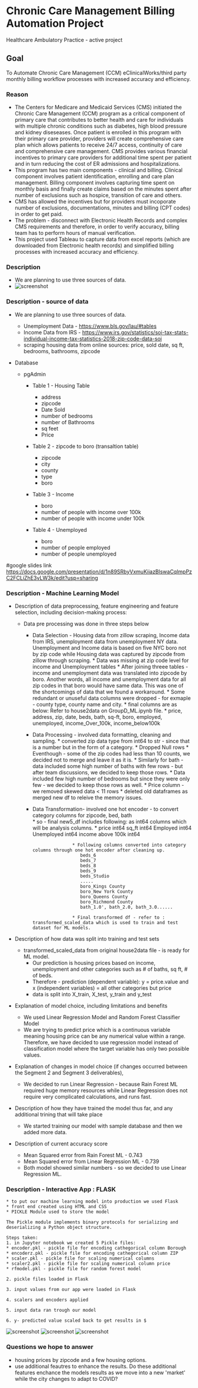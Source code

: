 # Chronic Care Management Billing Automation Project
Healthcare Ambulatory Practice - active project

## Goal
To Automate Chronic Care Management (CCM) eClinicalWorks/third party monthly billing workflow processes with increased accuracy and efficiency.

### Reason 
* The Centers for Medicare and Medicaid Services (CMS) initiated the Chronic Care Management (CCM) program as a critical component of primary care that contributes to better health and care for individuals with multiple chronic conditions such as diabetes, high blood pressure and kidney diseseases. Once patient is enrolled in this program with their primary care provider, providers will create comprehensive care plan which allows patients to receive 24/7 access, continuity of care and comprehensive care management. CMS provides various financial incentives to primary care providers for additional time spent per patient and in turn reducing the cost of ER admissions and hospitalizations. 
* This program has two main components - clinical and billing. Clinical component involves patient identification, enrolling and care plan management. Billing component involves capturing time spent on monthly basis and finally create claims based on the minutes spent after number of exclusions such as hospice, transition of care and others.
* CMS has allowed the incentives but for providers must incoporate number of exclusions, documentations, minutes and billing (CPT codes) in order to get paid.
* The problem - disconnect with Electronic Health Records and complex CMS requirements and therefore, in order to verify accuracy, billing team has to perform  hours of manual verification.
* This project used Tableau to capture data from excel reports (which are downloaded from Electronic health records) and simplified billing processes with increased accuracy and efficiency.

### Description 
* We are planning to use three sources of data.
* ![screenshot](dash1.png)

### Description - source of data
* We are planning to use three sources of data.
  * Unemployment Data - https://www.bls.gov/lau/#tables
  * Income Data from IRS - https://www.irs.gov/statistics/soi-tax-stats-individual-income-tax-statistics-2018-zip-code-data-soi
  * scraping housing data from online sources: price, sold date, sq ft, bedrooms, bathrooms, zipcode

* Database
  * pgAdmin
    * Table 1 - Housing Table
      * address
      * zipcode
      * Date Sold
      * number of bedrooms
      * number of Bathrooms
      * sq feet
      * Price
    
    * Table 2 - zipcode to boro (transaltion table)
        * zipcode
        * city
        * county
        * type
        * boro
     
     * Table 3 - Income
        * boro
        * number of people with income over 100k
        * number of people with income under 100k
      
     * Table 4 - Unemployed
        * boro
        * number of people employed
        * number of people unemployed



#google slides link
https://docs.google.com/presentation/d/1n89SRbyVxmuKiiazBlswaCqlmpPzC2FCLiZhE3vLW3k/edit?usp=sharing

### Description - Machine Learning Model

* Description of data preprocessing, feature engineering and feature selection, including decision-making process:
  * Data pre processing was done in three steps below
    * Data Selection - Housing data from zillow scraping, Income data from IRS, unemployment data from unemployment NY data. Unemployment and Income data is based on five NYC                          boro not by zip code while Housing data was captured by zipcode from zillow through scraping.
                      * Data was missing at zip code level for income and Unemployment tables
                      * After joining threee tables - income and unemployment data was translated into zipcode by boro. Another words, all income and unemployment data for all                         zip codes in that boro would have same data. This was one of the shortcomings of data that we found a workaround.
                      * Some redundant or unuseful data columns were dropped - for exmaple - county type, county name and city. 
                      * final columns are as below: Refer to house2data on GroupD_ML.ipynb file.
                      * price, address, zip, date, beds, bath, sq-ft, boro, employed, unemployed, income_Over_100k, income_below100k
                      
    * Data Processing - involved data formatting, cleaning and sampling.
                      * converted zip data type from int64 to str - since that is a number but in the form of a category.
                      * Dropped Null rows
                      * Eventhough - some of the zip codes had less than 10 counts, we decided not to merge and leave it as it is.
                      * Similarly for bath - data included some high number of baths with few rows - but after team discussions, we decided to keep those rows.
                      * Data included few high number of bedrooms but since they were only few - we decided to keep those rows as well.
                      * Price column - we removed skewed data < 11 rows
                      * deleted old dataframes as merged new df to releive the memory issues.
                      
     * Data Transformation- involved one hot encoder - to convert category columns for zipcode, bed, bath             
                      * so - final new5_df includes following: as int64 columns which will be analysis columns.
                          * price                  int64
                            sq_ft                  int64
                            Employed               int64
                            Unemployed             int64
                            income above 100k      int64
                  
                          * Following columns converted into category columns through one hot encoder after cleaning up.
                             beds_6               
                             beds_7              
                             beds_8              
                             beds_9               
                             beds_Studio
                             .....
                             boro_Kings County                                      
                             boro_New York County                                   
                             boro_Queens County                                     
                             boro_Richmond County  
                             bath_1.0', bath_2.0, bath_3.0......
                             
                          * Final transformed df - refer to :  transformed_scaled_data which is used to train and test dataset for ML models.

* Description of how data was split into training and test sets
  * transformed_scaled_data from original house2data file - is ready for ML model.
    * Our prediction is housing prices based on income, unemployment and other categories such as # of baths, sq ft, # of beds.
    * Therefore - prediction (dependent variable): y = price.value and x (independent variables) = all other categories but price
    * data is split into X_train, X_test, y_train and y_test
    
 * Explanation of model choice, including limitations and benefits
   * We used Linear Regression Model and Random Forest Classifier Model
   * We are trying to predict price which is a continuous variable meaning housing price can be any numerical value within a range. Therefore, we have decided to use regression      model instead of classification model where the target variable has only two possible values.
    
 * Explanation of changes in model choice (if changes occurred between the Segment 2 and Segment 3 deliverables), 
      * We decided to run Linear Regression - because Rain Forest ML required huge memory resources while Linear Regression does not require very complicated calculations, and           runs fast.
    
 * Description of how they have trained the model thus far, and any additional trining that will take place
      * We started training our model with sample database and then we added more data.
 
 * Description of current accuracy score
      * Mean Squared error from Rain Forest ML - 0.743
      * Mean Squared error from Linear Regression ML - 0.739
      * Both model showed similar numbers - so we decided to use Linear Regression ML.


### Description - Interactive App : FLASK 
    * to put our machine learning model into production we used Flask
    * front end created using HTML and CSS 
    * PICKLE Module used to store the model
    
    The Pickle module implements binary protocols for serializing and deserializing a Python object structure.
    
    Steps taken:
    1. in Jupyter notebook we created 5 Pickle files: 
    * encoder.pkl - pickle file for encoding cathegorical column Borough
    * encoderz.pkl - pickle file for encoding cathegorical column ZIP
    * scaler.pkl - pickle file for scaling numerical columns
    * scaler2.pkl - pickle file for scaling numerical column price
    * rfmodel.pkl - pickle file for random forest model
    
    2. pickle files loaded in Flask
    
    3. input values from our app were loaded in Flask
    
    4. scalers and encoders applied 
    
    5. input data ran trough our model
    
    6. y- predicted value scaled back to get results in $
    
![screenshot](dash1.png)
![screenshot](dash2.png)
![screenshot](dash3.png)
      
### Questions we hope to answer

* housing prices by zipcode and a few housing options.
* use additional feautres to enhance the results.  Do these additional features enchance the models results as we move into a new  'market' while the city changes to adapt to COVID?
